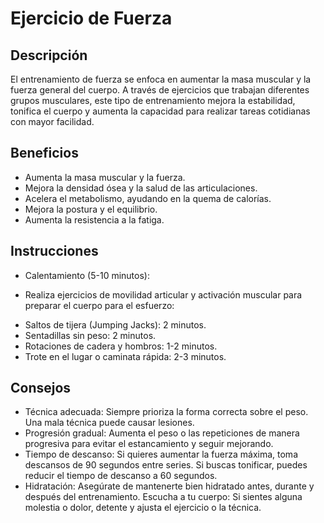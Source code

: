 # Ejercicio de Fuerza

## Descripción
El entrenamiento de fuerza se enfoca en aumentar la masa muscular y la fuerza general del cuerpo. A través de ejercicios que trabajan diferentes grupos musculares, este tipo de entrenamiento mejora la estabilidad, tonifica el cuerpo y aumenta la capacidad para realizar tareas cotidianas con mayor facilidad.

## Beneficios
- Aumenta la masa muscular y la fuerza.
- Mejora la densidad ósea y la salud de las articulaciones.
- Acelera el metabolismo, ayudando en la quema de calorías.
- Mejora la postura y el equilibrio.
- Aumenta la resistencia a la fatiga.

## Instrucciones
- Calentamiento (5-10 minutos):
* Realiza ejercicios de movilidad articular y activación muscular para preparar el cuerpo para el esfuerzo:

- Saltos de tijera (Jumping Jacks): 2 minutos.
- Sentadillas sin peso: 2 minutos.
- Rotaciones de cadera y hombros: 1-2 minutos.
- Trote en el lugar o caminata rápida: 2-3 minutos.

## Consejos
- Técnica adecuada: Siempre prioriza la forma correcta sobre el peso. Una mala técnica puede causar lesiones.
- Progresión gradual: Aumenta el peso o las repeticiones de manera progresiva para evitar el estancamiento y seguir mejorando.
- Tiempo de descanso: Si quieres aumentar la fuerza máxima, toma descansos de 90 segundos entre series. Si buscas tonificar, puedes reducir el tiempo de descanso a 60 segundos.
- Hidratación: Asegúrate de mantenerte bien hidratado antes, durante y después del entrenamiento.
Escucha a tu cuerpo: Si sientes alguna molestia o dolor, detente y ajusta el ejercicio o la técnica.




























